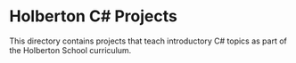 # Holberton C# Projects
This directory contains projects that teach introductory C# topics as part of the Holberton School curriculum.